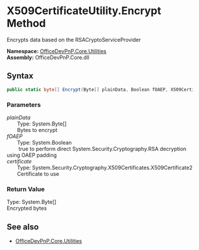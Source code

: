 # X509CertificateUtility.Encrypt Method  
Encrypts data based on the RSACryptoServiceProvider  

**Namespace:** [OfficeDevPnP.Core.Utilities](OfficeDevPnP.Core.Utilities.md)  
**Assembly:** OfficeDevPnP.Core.dll  
## Syntax
```C#
public static byte[] Encrypt(Byte[] plainData, Boolean fOAEP, X509Certificate2 certificate)
```
### Parameters
*plainData*  
&emsp;&emsp;Type: System.Byte[]  
&emsp;&emsp;Bytes to encrypt  
*fOAEP*  
&emsp;&emsp;Type: System.Boolean  
&emsp;&emsp; true to perform direct System.Security.Cryptography.RSA decryption using OAEP padding  
*certificate*  
&emsp;&emsp;Type: System.Security.Cryptography.X509Certificates.X509Certificate2  
&emsp;&emsp;Certificate to use  
### Return Value
Type: System.Byte[]  
Encrypted bytes

## See also
- [OfficeDevPnP.Core.Utilities](OfficeDevPnP.Core.Utilities.md)
